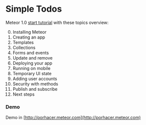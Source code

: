 # Simple Todos
Meteor 1.0 [start tutorial](https://www.meteor.com/try) with these topics overview:

0. Installing Meteor
1. Creating an app
2. Templates
3. Collections
4. Forms and events
5. Update and remove
6. Deploying your app
7. Running on mobile
8. Temporary UI state
9. Adding user accounts
10. Security with methods
11. Publish and subscribe
12. Next steps

### Demo
Demo in [http://porhacer.meteor.com](http://porhacer.meteor.com) 
